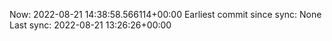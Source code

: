 Now: 2022-08-21 14:38:58.566114+00:00 Earliest commit since sync: None Last sync: 2022-08-21 13:26:26+00:00
